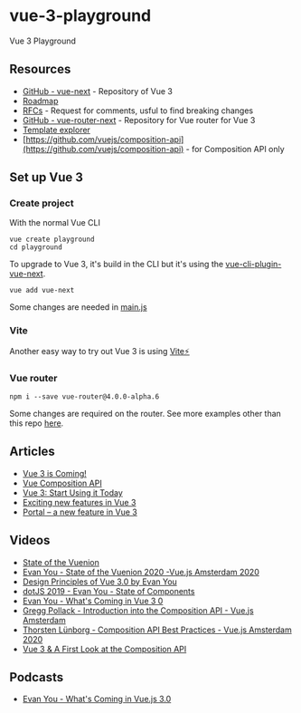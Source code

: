 # vue-3-playground
Vue 3 Playground

## Resources
* [GitHub - vue-next](https://github.com/vuejs/vue-next) - Repository of Vue 3
* [Roadmap](https://github.com/vuejs/vue/projects/6)
* [RFCs](https://github.com/vuejs/rfcs) - Request for comments, usful to find breaking changes
* [GitHub - vue-router-next](https://github.com/vuejs/vue-router-next) - Repository for Vue router for Vue 3
* [Template explorer](https://vue-next-template-explorer.netlify.com/)
* [https://github.com/vuejs/composition-api](https://github.com/vuejs/composition-api) - for Composition API only

## Set up Vue 3
### Create project
With the normal Vue CLI
```
vue create playground
cd playground
```
To upgrade to Vue 3, it's build in the CLI but it's using the [vue-cli-plugin-vue-next](https://github.com/vuejs/vue-cli-plugin-vue-next).
```
vue add vue-next
```
Some changes are needed in [main.js](src/main.js)

### Vite
Another easy way to try out Vue 3 is using [Vite⚡](https://github.com/vuejs/vite)

### Vue router
```
npm i --save vue-router@4.0.0-alpha.6
```
Some changes are required on the router. See more examples other than this repo [here](https://github.com/vuejs/vue-router-next/tree/master/playground).

## Articles
* [Vue 3 is Coming!](https://dev.to/gautemeekolsen/vue-3-is-coming-3icj)
* [Vue Composition API](https://vue-composition-api-rfc.netlify.com/)
* [Vue 3: Start Using it Today](https://www.vuemastery.com/blog/vue-3-start-using-it-today/)
* [Exciting new features in Vue 3](https://vueschool.io/articles/vuejs-tutorials/exciting-new-features-in-vue-3/)
* [Portal – a new feature in Vue 3](https://vueschool.io/articles/vuejs-tutorials/portal-a-new-feature-in-vue-3/)

## Videos
* [State of the Vuenion](https://www.vuemastery.com/conferences/vueconf-us-2020/state-of-the-vuenion/)
* [Evan You - State of the Vuenion 2020 -Vue.js Amsterdam 2020](https://www.youtube.com/watch?v=3COrQGxnPv0&feature=youtu.be)
* [Design Principles of Vue 3.0 by Evan You](https://www.youtube.com/watch?v=WLpLYhnGqPA)
* [dotJS 2019 - Evan You - State of Components](https://www.youtube.com/watch?v=bOdfo5SmQc8)
* [Evan You - What's Coming in Vue 3 0](https://www.youtube.com/watch?v=E43SqPADf3k)
* [Gregg Pollack - Introduction into the Composition API - Vue.js Amsterdam](https://www.youtube.com/watch?v=FGKpOLG34xE)
* [Thorsten Lünborg - Composition API Best Practices - Vue.js Amsterdam 2020](https://www.youtube.com/watch?v=6D58SI9P-aU)
* [Vue 3 & A First Look at the Composition API](https://www.youtube.com/watch?v=V-xK3sbc7xI)

## Podcasts
* [Evan You - What's Coming in Vue.js 3.0](http://www.fullstackradio.com/129)